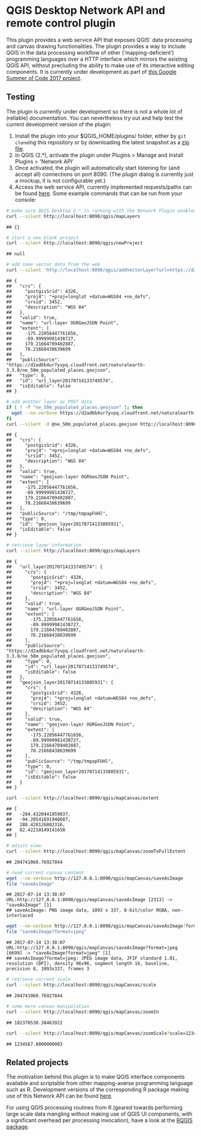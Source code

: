 QGIS Desktop Network API and remote control plugin
==================================================

This plugin provides a web service API that exposes QGIS' data processing and canvas drawing functionalities. The plugin provides a way to include QGIS in the data processing workflow of other (‘mapping-deficient’) programming languages over a HTTP interface which mirrors the existing QGIS API, without precluding the ability to make use of its interactive editing components. It is currently under development as part of [this Google Summer of Code 2017 project](https://summerofcode.withgoogle.com/projects/#5197021490184192).

Testing
-------

The plugin is currently under development so there is not a whole lot of (reliable) documentation. You can nevertheless try out and help test the current development version of the plugin:

1.  Install the plugin into your $QGIS\_HOME/plugins/ folder, either by `git clone`ing this repository or by downloading the latest snapshot as a [zip file](https://gitlab.com/qgisapi/networkapi/repository/archive.zip?ref=master).
2.  In QGIS (2.\*), activate the plugin under Plugins &gt; Manage and Install Plugins &gt; 'Network API'
3.  Once activated, the plugin will automatically start listening for (and accept all) connections on port 8090. (The plugin dialog is currently just a mockup, it is not configurable yet.)
4.  Access the web service API, currently implemented requests/paths can be found [here](https://gitlab.com/qgisapi/networkapi/blob/master/functions.py). Some example commands that can be run from your console:

``` bash
# make sure QGIS Desktop 2.* is running with the Network Plugin enabled, then:
curl --silent http://localhost:8090/qgis/mapLayers
```

    ## {}

``` bash
# start a new blank project
curl --silent http://localhost:8090/qgis/newProject
```

    ## null

``` bash
# add some vector data from the web
curl --silent 'http://localhost:8090/qgis/addVectorLayer?url=https://d2ad6b4ur7yvpq.cloudfront.net/naturalearth-3.3.0/ne_50m_populated_places.geojson&name=url-layer'
```

    ## {
    ##   "crs": {
    ##     "postgisSrid": 4326, 
    ##     "proj4": "+proj=longlat +datum=WGS84 +no_defs", 
    ##     "srsid": 3452, 
    ##     "description": "WGS 84"
    ##   }, 
    ##   "valid": true, 
    ##   "name": "url-layer OGRGeoJSON Point", 
    ##   "extent": [
    ##     -175.22056447761656, 
    ##     -89.99999981438727, 
    ##     179.21664709402887, 
    ##     78.21668438639699
    ##   ], 
    ##   "publicSource": "https://d2ad6b4ur7yvpq.cloudfront.net/naturalearth-3.3.0/ne_50m_populated_places.geojson", 
    ##   "type": 0, 
    ##   "id": "url_layer20170714133749574", 
    ##   "isEditable": false
    ## }

``` bash
# add another layer as POST data
if [ ! -f "ne_50m_populated_places.geojson" ]; then
  wget --no-verbose https://d2ad6b4ur7yvpq.cloudfront.net/naturalearth-3.3.0/ne_50m_populated_places.geojson
fi
curl --silent -d @ne_50m_populated_places.geojson http://localhost:8090/qgis/addVectorLayer?name=geojson-layer
```

    ## {
    ##   "crs": {
    ##     "postgisSrid": 4326, 
    ##     "proj4": "+proj=longlat +datum=WGS84 +no_defs", 
    ##     "srsid": 3452, 
    ##     "description": "WGS 84"
    ##   }, 
    ##   "valid": true, 
    ##   "name": "geojson-layer OGRGeoJSON Point", 
    ##   "extent": [
    ##     -175.22056447761656, 
    ##     -89.99999981438727, 
    ##     179.21664709402887, 
    ##     78.21668438639699
    ##   ], 
    ##   "publicSource": "/tmp/tmpapFUHl", 
    ##   "type": 0, 
    ##   "id": "geojson_layer20170714133805931", 
    ##   "isEditable": false
    ## }

``` bash
# retrieve layer information
curl --silent http://localhost:8090/qgis/mapLayers
```

    ## {
    ##   "url_layer20170714133749574": {
    ##     "crs": {
    ##       "postgisSrid": 4326, 
    ##       "proj4": "+proj=longlat +datum=WGS84 +no_defs", 
    ##       "srsid": 3452, 
    ##       "description": "WGS 84"
    ##     }, 
    ##     "valid": true, 
    ##     "name": "url-layer OGRGeoJSON Point", 
    ##     "extent": [
    ##       -175.22056447761656, 
    ##       -89.99999981438727, 
    ##       179.21664709402887, 
    ##       78.21668438639699
    ##     ], 
    ##     "publicSource": "https://d2ad6b4ur7yvpq.cloudfront.net/naturalearth-3.3.0/ne_50m_populated_places.geojson", 
    ##     "type": 0, 
    ##     "id": "url_layer20170714133749574", 
    ##     "isEditable": false
    ##   }, 
    ##   "geojson_layer20170714133805931": {
    ##     "crs": {
    ##       "postgisSrid": 4326, 
    ##       "proj4": "+proj=longlat +datum=WGS84 +no_defs", 
    ##       "srsid": 3452, 
    ##       "description": "WGS 84"
    ##     }, 
    ##     "valid": true, 
    ##     "name": "geojson-layer OGRGeoJSON Point", 
    ##     "extent": [
    ##       -175.22056447761656, 
    ##       -89.99999981438727, 
    ##       179.21664709402887, 
    ##       78.21668438639699
    ##     ], 
    ##     "publicSource": "/tmp/tmpapFUHl", 
    ##     "type": 0, 
    ##     "id": "geojson_layer20170714133805931", 
    ##     "isEditable": false
    ##   }
    ## }

``` bash
curl --silent http://localhost:8090/qgis/mapCanvas/extent
```

    ## [
    ##   -284.4320441859037, 
    ##   -94.20541691940687, 
    ##   288.428126802316, 
    ##   82.42210149141658
    ## ]

``` bash
# adjust view
curl --silent http://localhost:8090/qgis/mapCanvas/zoomToFullExtent
```

    ## 204741060.76927844

``` bash
# read current canvas content
wget --no-verbose http://127.0.0.1:8090/qgis/mapCanvas/saveAsImage
file "saveAsImage"
```

    ## 2017-07-14 13:38:07 URL:http://127.0.0.1:8090/qgis/mapCanvas/saveAsImage [2313] -> "saveAsImage" [1]
    ## saveAsImage: PNG image data, 1093 x 337, 8-bit/color RGBA, non-interlaced

``` bash
wget --no-verbose http://127.0.0.1:8090/qgis/mapCanvas/saveAsImage?format=jpeg
file "saveAsImage?format=jpeg"
```

    ## 2017-07-14 13:38:07 URL:http://127.0.0.1:8090/qgis/mapCanvas/saveAsImage?format=jpeg [6699] -> "saveAsImage?format=jpeg" [1]
    ## saveAsImage?format=jpeg: JPEG image data, JFIF standard 1.01, resolution (DPI), density 96x96, segment length 16, baseline, precision 8, 1093x337, frames 3

``` bash
# retrieve current scale
curl --silent http://localhost:8090/qgis/mapCanvas/scale
```

    ## 204741060.76927844

``` bash
# some more canvas manipulation
curl --silent http://localhost:8090/qgis/mapCanvas/zoomIn
```

    ## 102370530.38463922

``` bash
curl --silent http://localhost:8090/qgis/mapCanvas/zoomScale?scale=1234567.8
```

    ## 1234567.8000000003

Related projects
----------------

The motivation behind this plugin is to make QGIS interface components available and scriptable from other mapping-averse programming language such as R. Development versions of the corresponding R package making use of this Network API can be found [here](https://gitlab.com/qgisapi/rqgisapi).

For using QGIS processing routines from R (geared towards performing large scale data mangling without making use of QGIS UI components, with a significant overhead per processing invocation), have a look at the [RQGIS package](https://github.com/jannes-m/RQGIS).
